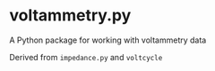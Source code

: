 # voltammetry.py
A Python package for working with voltammetry data

Derived from `impedance.py` and `voltcycle`
